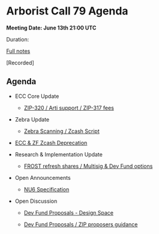 # Arborist Call 79 Agenda

**Meeting Date: June 13th 21:00 UTC**

Duration:

[Full notes](https://github.com/ZcashCommunityGrants/arboretum-notes/blob/main/AllArboristCallNotes/Arborist%20Call%2079-Notes.md)

[Recorded]


## Agenda


+ ECC Core Update 

     - [ZIP-320 / Arti support / ZIP-317 fees](https://github.com/ZcashCommunityGrants/arboretum-notes/blob/main/AllArboristCallNotes/Arborist%20Call%2079-Notes.md#1-ecc-update---zip-320--arti-support--zip-317-fees)

    
+ Zebra Update 

     - [Zebra Scanning / Zcash Script](https://github.com/ZcashCommunityGrants/arboretum-notes/blob/main/AllArboristCallNotes/Arborist%20Call%2079-Notes.md#2-zebra-update---zebra-scanning--zcash-script)


+ [ECC & ZF Zcash Deprecation](https://github.com/ZcashCommunityGrants/arboretum-notes/blob/main/AllArboristCallNotes/Arborist%20Call%2079-Notes.md#3-ecc--zf-zcashd-deprecation)



+ Research & Implementation Update 
 
     - [FROST refresh shares / Multisig & Dev Fund options](https://github.com/ZcashCommunityGrants/arboretum-notes/blob/main/AllArboristCallNotes/Arborist%20Call%2079-Notes.md#4-research--implementation-updates-i-frost-refresh-shares--multisig--dev-fund-options)

+ Open Announcements 

     - [NU6 Specification](https://github.com/ZcashCommunityGrants/arboretum-notes/blob/main/AllArboristCallNotes/Arborist%20Call%2079-Notes.md#5-open-announcements-i-nu6-specification)


+ Open Discussion 

     - [Dev Fund Proposals - Design Space](https://github.com/ZcashCommunityGrants/arboretum-notes/blob/main/AllArboristCallNotes/Arborist%20Call%2079-Notes.md#6-open-discussion-i-dev-fund-proposals) 
     
     
     - [Dev Fund Proposals / ZIP proposers guidance](https://github.com/ZcashCommunityGrants/arboretum-notes/blob/main/AllArboristCallNotes/Arborist%20Call%2079-Notes.md#6-open-discussion-ii-dev-fund-proposals--zip-proposers-guidance)

  
